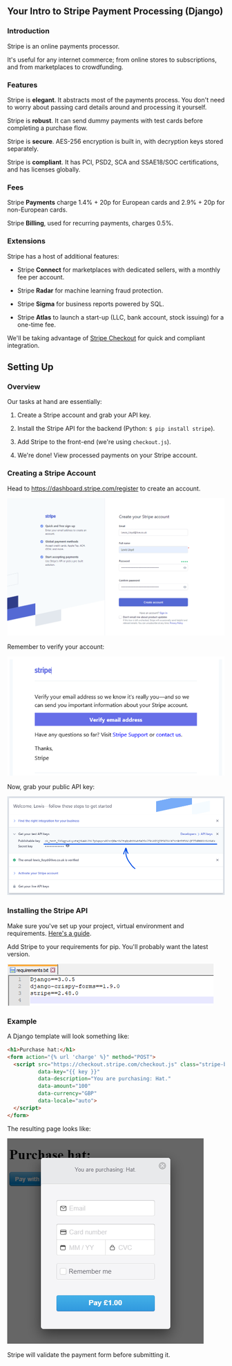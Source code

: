 ## Your Intro to Stripe Payment Processing (Django)

### Introduction

Stripe is an online payments processor.

It's useful for any internet commerce; from online stores to subscriptions, and from marketplaces to crowdfunding.

### Features

Stripe is **elegant**. It abstracts most of the payments process. You don't need to worry about passing card details around and processing it yourself.

Stripe is **robust**. It can send dummy payments with test cards before completing a purchase flow.

Stripe is **secure**. AES-256 encryption is built in, with decryption keys stored separately.

Stripe is **compliant**. It has PCI, PSD2, SCA and SSAE18/SOC certifications, and has licenses globally.

### Fees

Stripe **Payments** charge 1.4% + 20p for European cards and 2.9% + 20p for non-European cards.

Stripe **Billing**, used for recurring payments, charges 0.5%.

### Extensions

Stripe has a host of additional features:

- Stripe **Connect** for marketplaces with dedicated sellers, with a monthly fee per account.

- Stripe **Radar** for machine learning fraud protection.

- Stripe **Sigma** for business reports powered by SQL.

- Stripe **Atlas** to launch a start-up (LLC, bank account, stock issuing) for a one-time fee.

We'll be taking advantage of [Stripe Checkout](https://stripe.com/docs/payments/checkout) for quick and compliant integration.

## Setting Up

### Overview

Our tasks at hand are essentially:

1. Create a Stripe account and grab your API key.

2. Install the Stripe API for the backend (Python: `$ pip install stripe`).

3. Add Stripe to the front-end (we're using `checkout.js`).

4. We're done! View processed payments on your Stripe account.

### Creating a Stripe Account

Head to https://dashboard.stripe.com/register to create an account.

![Registering a Stripe Account](https://raw.githubusercontent.com/LloydTao/dev.to-posts/master/your-intro-to/stripe/001-Stripe-Account.png)

Remember to verify your account:

![Verifying a Stripe Account](https://raw.githubusercontent.com/LloydTao/dev.to-posts/master/your-intro-to/stripe/002-Stripe-Verify.png)

Now, grab your public API key:

![Getting a Stripe API Key](https://raw.githubusercontent.com/LloydTao/dev.to-posts/master/your-intro-to/stripe/003-Stripe-Key.png)

### Installing the Stripe API

Make sure you've set up your project, virtual environment and requirements. [Here's a guide](https://dev.to/tao/your-intro-to-django-2020-3a01).

Add Stripe to your requirements for pip. You'll probably want the latest version.

![Adding Stripe to Requirements](https://raw.githubusercontent.com/LloydTao/dev.to-posts/master/your-intro-to/stripe/004-Django-Requirements.png)



### Example

A Django template will look something like:

```html
<h1>Purchase hat:</h1>
<form action="{% url 'charge' %}" method="POST">
  <script src="https://checkout.stripe.com/checkout.js" class="stripe-button"
          data-key="{{ key }}"
          data-description="You are purchasing: Hat."
          data-amount="100"
          data-currency="GBP"
          data-locale="auto">
  </script>
</form>
```

The resulting page looks like:

![Example Stripe Form](https://raw.githubusercontent.com/LloydTao/dev.to-posts/master/your-intro-to/stripe/002-Stripe-Form.png)

Stripe will validate the payment form before submitting it.



